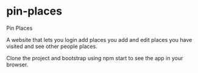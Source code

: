 # pin-places

Pin Places

A website that lets you login add places you add and edit places you have visited and see other people places.

Clone the project and bootstrap using npm start to see the app in your browser.
